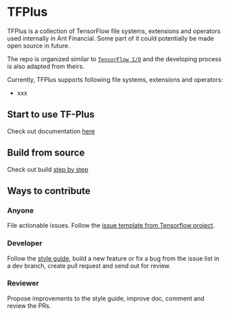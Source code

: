 # TFPlus

TFPlus is a collection of TensorFlow file systems, extensions and operators used internally in Ant Financial. Some part of it could potentially be made open source in future.

The repo is organized similar to [`TensorFlow I/O`](https://github.com/tensorflow/io) and the developing process is also adapted from theirs.

Currently, TFPlus supports following file systems, extensions and operators:

* xxx

## Start to use TF-Plus
Check out documentation [here](doc/usage.md)

## Build from source
Check out build [step by step](doc/build.md)

## Ways to contribute

### Anyone
File actionable issues. Follow the [issue template from Tensorflow project](https://github.com/tensorflow/tensorflow/blob/master/ISSUE_TEMPLATE.md).

### Developer
Follow the [style guide](doc/style_guide.md), build a new feature or fix a bug from the issue list in a dev branch, create pull request and send out for review.

### Reviewer
Propose improvements to the style guide, improve doc, comment and review the PRs.
